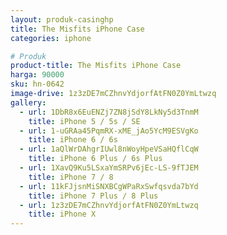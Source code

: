 ```yaml
---
layout: produk-casinghp
title: The Misfits iPhone Case
categories: iphone

# Produk
product-title: The Misfits iPhone Case
harga: 90000
sku: hn-0642
image-drive: 1z3zDE7mCZhnvYdjorfAtFN0Z0YmLtwzq
gallery:
  - url: 1DbR8x6EuENZj7ZN8jSdY8LkNy5d3TnmM
    title: iPhone 5 / 5s / SE
  - url: 1-uGRAa45PqmRX-xME_jAo5YcM9ESVgKo
    title: iPhone 6 / 6s
  - url: 1aQlWrDAhgrIUwl8nWoyHpeVSaHQflCqW
    title: iPhone 6 Plus / 6s Plus
  - url: 1XavQ9Ku5LSxaYmSRPv6jEc-LS-9fTJEM
    title: iPhone 7 / 8
  - url: 11kFJjsnMiSNXBCgWPaRxSwfqsvda7bYd
    title: iPhone 7 Plus / 8 Plus
  - url: 1z3zDE7mCZhnvYdjorfAtFN0Z0YmLtwzq
    title: iPhone X
---
```

